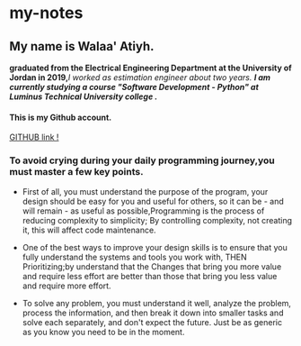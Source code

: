 # my-notes
## My name is Walaa' Atiyh.
**graduated from the Electrical Engineering Department at the University of Jordan in 2019,**_I worked as estimation engineer about two years._
 **_I am currently studying a course "Software Development - Python"  at Luminus Technical University college ._**

#### This is my Github account.
[GITHUB link !](https://github.com/WalaaAtiah)


### To avoid crying during your daily programming journey,you must master a few key points.
* First of all, you must understand the purpose of the program, your design should be easy for you and useful for others, so it can be - and will remain - as useful as possible,Programming is the process of reducing complexity to simplicity; By controlling complexity, not creating it, this will affect code maintenance.
 * One of the best ways to improve your design skills is to ensure that you fully understand the systems and tools you work with, THEN  Prioritizing;by understand that the  Changes that bring you more value and require less effort are better than those that bring you less value and require more effort.

* To solve any problem, you must understand it well, analyze the problem, process the information, and then break it down into smaller tasks and solve each separately, and don't expect the future. Just be as generic as you know you need to be in the moment.
